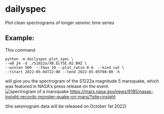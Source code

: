 # dailyspec
Plot clean spectrograms of longer seismic time series


## Example:
This command 

    python -m dailyspec.plot_spec \
    --w0 24 -d ./S1022a/XB.ELYSE.02.BHZ \       
    --winlen 500  --fmax 10 --plot_ratio 0.6  --kind cwt \  
    --tstart 2022-05-04T22:00 --tend 2022-05-05T08:00 -h

will give you the spectrogram of the S1222a magnitude 5 marsquake, which was featured in NASA's press release on the event.
![spectrogram of a marsquake](https://mars.nasa.gov/system/news_items/main_images/9185_1-PIA25044-web.jpg)
https://mars.nasa.gov/news/9185/nasas-insight-records-monster-quake-on-mars/?site=insight

(the seismogram data will be released on October 1st 2022)
